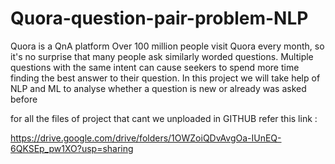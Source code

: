# Quora-question-pair-problem-NLP
Quora is a QnA platform Over 100 million people visit Quora every month, so it's no surprise that many people ask similarly worded questions. Multiple questions with the same intent can cause seekers to spend more time finding the best answer to their question. In this project we will take help of NLP and ML to analyse whether a question is new or already was asked before 

for all the files of project that cant we unploaded in GITHUB refer this link :

https://drive.google.com/drive/folders/1OWZoiQDvAvgOa-IUnEQ-6QKSEp_pw1XO?usp=sharing
